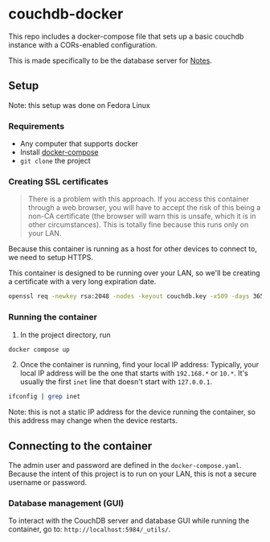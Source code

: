 # couchdb-docker

This repo includes a docker-compose file that sets up a basic couchdb instance with a CORs-enabled configuration.

This is made specifically to be the database server for [Notes](https://github.com/ste163/notes).

## Setup

Note: this setup was done on Fedora Linux

### Requirements

- Any computer that supports docker
- Install [docker-compose](https://github.com/docker/compose)
- `git clone` the project

### Creating SSL certificates

> There is a problem with this approach. If you access this container through a web browser, you will have to accept the risk of this being a non-CA certificate (the browser will warn this is unsafe, which it is in other circumstances). This is totally fine because this runs only on your LAN.

Because this container is running as a host for other devices to connect to, we need to setup HTTPS.

This container is designed to be running over your LAN, so we'll be creating a certificate with a very long expiration date.

```bash
openssl req -newkey rsa:2048 -nodes -keyout couchdb.key -x509 -days 36500 -out couchdb.crt
```

### Running the container

1. In the project directory, run

```bash
docker compose up
```

2. Once the container is running, find your local IP address:
   Typically, your local IP address will be the one that starts with `192.168.*` or `10.*`. It's usually the first `inet` line that doesn't start with `127.0.0.1`.

```bash
ifconfig | grep inet
```

Note: this is not a static IP address for the device running the container, so this address may change when the device restarts.

## Connecting to the container

The admin user and password are defined in the `docker-compose.yaml`. Because the intent of this project is to run on your LAN, this is not a secure username or password.

### Database management (GUI)

To interact with the CouchDB server and database GUI while running the container, go to: `http://localhost:5984/_utils/`.
